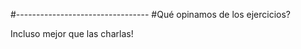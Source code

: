 #---------------------------------
#Qué opinamos de los ejercicios?

Incluso mejor que las charlas!

